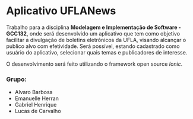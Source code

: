 # Aplicativo UFLANews
Trabalho para a disciplina **Modelagem e Implementação de Software - GCC132**, onde será desenvolvido um aplicativo que tem como objetivo facilitar a divulgação de boletins eletrônicos da UFLA, visando alcançar o publico alvo com efetividade. Será possível, estando cadastrado como usuário do aplicativo, selecionar quais temas e publicadores de interesse. 

O desenvolvimento será feito utilizando o framework open source *Ionic*.

### Grupo:
- Alvaro Barbosa
- Emanuelle Herran
- Gabriel Henrique
- Lucas de Carvalho
